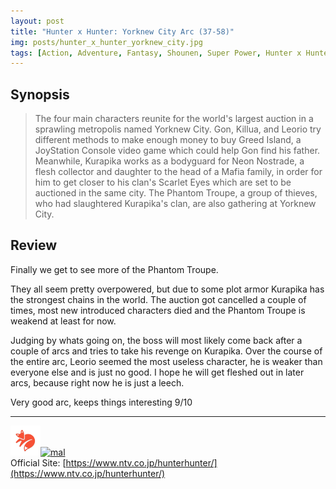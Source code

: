 ```yaml
---
layout: post
title: "Hunter x Hunter: Yorknew City Arc (37-58)"
img: posts/hunter_x_hunter_yorknew_city.jpg 
tags: [Action, Adventure, Fantasy, Shounen, Super Power, Hunter x Hunter]
---
```


## Synopsis
>The four main characters reunite for the world's largest auction in a sprawling metropolis named Yorknew City. Gon, Killua, and Leorio try different methods to make enough money to buy Greed Island, a JoyStation Console video game which could help Gon find his father. Meanwhile, Kurapika works as a bodyguard for Neon Nostrade, a flesh collector and daughter to the head of a Mafia family, in order for him to get closer to his clan's Scarlet Eyes which are set to be auctioned in the same city. The Phantom Troupe, a group of thieves, who had slaughtered Kurapika's clan, are also gathering at Yorknew City.

## Review
Finally we get to see more of the Phantom Troupe.

They all seem pretty overpowered, but due to some plot armor Kurapika has the strongest chains in the world. The auction got cancelled a couple of times, most new introduced characters died and the Phantom Troupe is weakend at least for now.

Judging by whats going on, the boss will most likely come back after a couple of arcs and tries to take his revenge on Kurapika. Over the course of the entire arc, Leorio seemed the most useless character, he is weaker than everyone else and is just no good. I hope he will get fleshed out in later arcs, because right now he is just a leech.
   
Very good arc, keeps things interesting 9/10

---

[![kitsu](..\assets\img\kitsu.png)](https://kitsu.io/anime/hunter-x-hunter-2011)[![mal](..\assets\img\mal.ico)](https://myanimelist.net/anime/11061/Hunter_x_Hunter_2011)  
Official Site: [https://www.ntv.co.jp/hunterhunter/](https://www.ntv.co.jp/hunterhunter/)